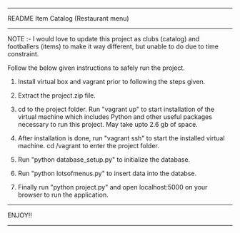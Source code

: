 *************************************
README Item Catalog (Restaurant menu)
*************************************
NOTE :- I would love to update this project as clubs (catalog) and
footballers (items) to make it way different, but unable to do due
to time constraint.



Follow the below given instructions to safely run the project.


1. Install virtual box and vagrant prior to following the steps given.

2. Extract the project.zip file.

3. cd to the project folder. Run "vagrant up" to start installation of
the virtual machine which includes Python and other useful packages
necessary to run this project. May take upto 2.6 gb of space.

4. After installation is done, run "vagrant ssh" to start the installed
virtual machine. cd /vagrant to enter the project folder.

5. Run "python database_setup.py" to initialize the database.

6. Run "python lotsofmenus.py" to insert data into the databse.

7. Finally run "python project.py" and open localhost:5000 on your browser
to run the application.


********************************************************************************

ENJOY!!

********************************************************************************